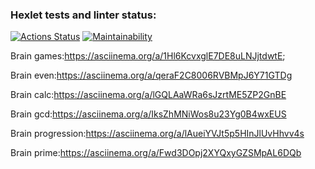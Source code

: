### Hexlet tests and linter status:
[![Actions Status](https://github.com/TimFix/backend-project-44/workflows/hexlet-check/badge.svg)](https://github.com/TimFix/backend-project-44/actions)
[![Maintainability](https://api.codeclimate.com/v1/badges/7e79409b0f64a2a64f3a/maintainability)](https://codeclimate.com/github/TimFix/backend-project-44/maintainability)

Brain games:https://asciinema.org/a/1Hl6KcvxglE7DE8uLNJjtdwtE;

Brain even:https://asciinema.org/a/qeraF2C8006RVBMpJ6Y71GTDg

Brain calc:https://asciinema.org/a/lGQLAaWRa6sJzrtME5ZP2GnBE

Brain gcd:https://asciinema.org/a/IksZhMNiWos8u23Yg0B4wxEUS

Brain progression:https://asciinema.org/a/lAueiYVJt5p5HInJlUvHhvv4s

Brain prime:https://asciinema.org/a/Fwd3DOpj2XYQxyGZSMpAL6DQb
